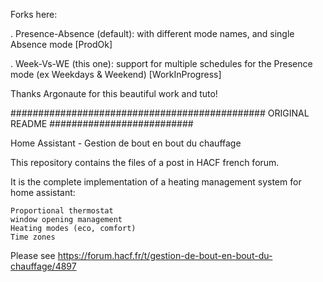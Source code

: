 Forks here:

. Presence-Absence (default): with different mode names, and single Absence mode [ProdOk]

. Week-Vs-WE (this one): support for multiple schedules for the Presence mode (ex Weekdays & Weekend) [WorkInProgress]

Thanks Argonaute for this beautiful work and tuto!

############################################## ORIGINAL README ##########################

Home Assistant - Gestion de bout en bout du chauffage

This repository contains the files of a post in HACF french forum.

It is the complete implementation of a heating management system for home assistant:

    Proportional thermostat
    window opening management
    Heating modes (eco, comfort)
    Time zones

Please see https://forum.hacf.fr/t/gestion-de-bout-en-bout-du-chauffage/4897

